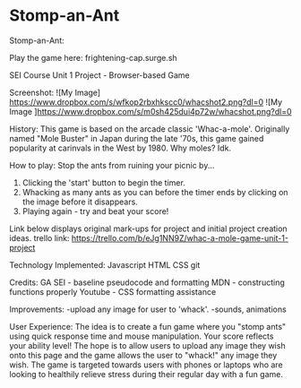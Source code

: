 # Stomp-an-Ant
Stomp-an-Ant:

Play the game here:  frightening-cap.surge.sh

SEI Course Unit 1 Project - Browser-based Game

Screenshot:
![My Image] https://www.dropbox.com/s/wfkop2rbxhkscc0/whacshot2.png?dl=0
![My Image ]https://www.dropbox.com/s/m0sh425dui4p72w/whacshot.png?dl=0

History:
This game is based on the arcade classic 'Whac-a-mole'. Originally named "Mole Buster" in Japan during the late '70s, this game gained popularity at carinvals in the West by 1980. Why moles? Idk. 

How to play:
Stop the ants from ruining your picnic by...
1. Clicking the 'start' button to begin the timer. 
2. Whacking as many ants as you can before the timer ends by clicking on the image before it disappears.
3. Playing again - try and beat your score!
   
Link below displays original mark-ups for project and initial project creation ideas. 
trello link: https://trello.com/b/eJg1NN9Z/whac-a-mole-game-unit-1-project

Technology Implemented:
Javascript
HTML
CSS
git

Credits:
GA SEI - baseline pseudocode and formatting
MDN - constructing functions properly
Youtube - CSS formatting assistance

Improvements: 
-upload any image for user to 'whack'. 
-sounds, animations

User Experience: 
The idea is to create a fun game where you "stomp ants" using quick response time and mouse manipulation. Your score reflects your ability level! The hope is to allow users to upload any image they wish onto this page and the game allows the user to "whack!" any image they wish. The game is targeted towards users with phones or laptops who are looking to healthily relieve stress during their regular day with a fun game. 


